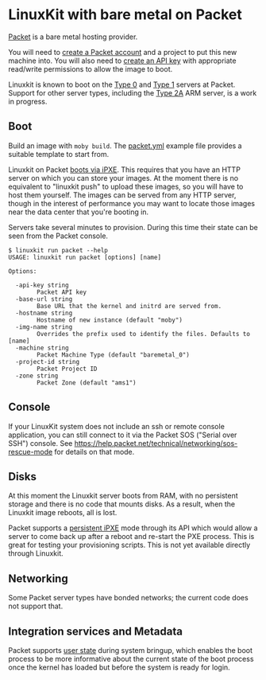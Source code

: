 # LinuxKit with bare metal on Packet

[Packet](http://packet.net) is a bare metal hosting provider.

You will need to [create a Packet account] and a project to
put this new machine into. You will also need to [create an API key]
with appropriate read/write permissions to allow the image to boot.

[create a Packet account]:https://app.packet.net/#/registration/
[create an API key]:https://help.packet.net/quick-start/api-integrations

Linuxkit is known to boot on the [Type 0] 
and [Type 1] servers at Packet.
Support for other server types, including the [Type 2A] ARM server,
is a work in progress.

[Type 0]:https://www.packet.net/bare-metal/servers/type-0/
[Type 1]:https://www.packet.net/bare-metal/servers/type-1/
[Type 2A]:https://www.packet.net/bare-metal/servers/type-2a/

## Boot

Build an image with `moby build`. The [packet.yml](https://github.com/vielmetti/linuxkit/blob/master/examples/packet.yml)
example file provides a suitable template to start from.

Linuxkit on Packet [boots via iPXE]. This requires that you have
an HTTP server on which you can store your images. At the moment
there is no equivalent to "linuxkit push" to upload these images,
so you will have to host them yourself. The images can be served
from any HTTP server, though in the interest of performance you may
want to locate those images near the data center that you're booting in.

[boots via iPXE]:https://help.packet.net/technical/infrastructure/custom-ipxe

Servers take several minutes to provision. During this time their
state can be seen from the Packet console.

```
$ linuxkit run packet --help
USAGE: linuxkit run packet [options] [name]

Options:

  -api-key string
    	Packet API key
  -base-url string
    	Base URL that the kernel and initrd are served from.
  -hostname string
    	Hostname of new instance (default "moby")
  -img-name string
    	Overrides the prefix used to identify the files. Defaults to [name]
  -machine string
    	Packet Machine Type (default "baremetal_0")
  -project-id string
    	Packet Project ID
  -zone string
    	Packet Zone (default "ams1")
 ```
## Console

If your LinuxKit system does not include an ssh or remote console 
application, you can still connect to it via the Packet SOS ("Serial over SSH")
console. See https://help.packet.net/technical/networking/sos-rescue-mode
for details on that mode.

## Disks

At this moment the Linuxkit server boots from RAM, with no persistent
storage and there is no code that mounts disks. As a result,
when the Linuxkit image reboots, all is lost. 

Packet supports a [persistent iPXE] mode through its API
which would allow a server to come back up after a reboot
and re-start the PXE process. This is great for testing your
provisioning scripts. This is not yet available directly
through Linuxkit.

[persistent iPXE]:https://help.packet.net/technical/infrastructure/custom-ipxe

## Networking

Some Packet server types have bonded networks; the current code does
not support that.

## Integration services and Metadata

Packet supports [user state](https://help.packet.net/technical/infrastructure/user-state)
during system bringup, which enables the boot process to be more informative about the
current state of the boot process once the kernel has loaded but before the
system is ready for login.
